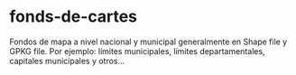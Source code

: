# fonds-de-cartes
Fondos de mapa a nivel nacional y municipal generalmente en Shape file y GPKG file. Por ejemplo: límites municipales, límites departamentales, capitales municipales y otros...

